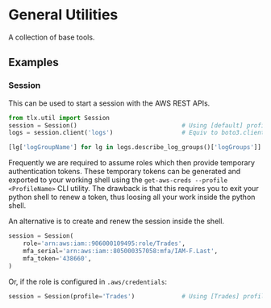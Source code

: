 # General Utilities

A collection of base tools.

## Examples

### Session
This can be used to start a session with the AWS REST APIs.

```python
from tlx.util import Session
session = Session()                             # Using [default] profile
logs = session.client('logs')                   # Equiv to boto3.client('logs')

[lg['logGroupName'] for lg in logs.describe_log_groups()['logGroups']]
```

Frequently we are required to assume roles which then provide temporary authentication
tokens. These temporary tokens can be generated and exported to your working shell
using the `get-aws-creds --profile <ProfileName>` CLI utility. The drawback is that
this requires you to exit your python shell to renew a token, thus loosing all your
work inside the python shell.

An alternative is to create and renew the session inside the shell.

```python
session = Session(
    role='arn:aws:iam::906000109495:role/Trades',
    mfa_serial='arn:aws:iam::805000357058:mfa/IAM-F.Last',
    mfa_token='438660',
)
```
Or, if the role is configured in `.aws/credentials`:
```python
session = Session(profile='Trades')             # Using [Trades] profile
```

